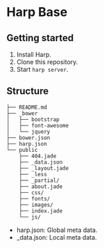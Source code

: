 # Harp Base

## Getting started

1. Install Harp.
2. Clone this repository.
3. Start `harp server`.

## Structure

```shell
├── README.md
├── _bower
│   ├── bootstrap
│   ├── font-awesome
│   └── jquery
├── bower.json
├── harp.json
└── public
    ├── 404.jade
    ├── _data.json
    ├── _layout.jade
    ├── _less
    ├── _partial/
    ├── about.jade
    ├── css/
    ├── fonts/
    ├── images/
    ├── index.jade
    └── js/
```

* harp.json: Global meta data.
* _data.json: Local meta data.
